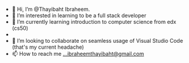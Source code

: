 - 👋 Hi, I’m @Thayibaht Ibraheem.
- 👀 I’m interested in learning to be a full stack developer
- 🌱 I’m currently learning introduction to computer science from edx (cs50)
-
- 💞️ I’m looking to collaborate on seamless usage of Visual Studio Code (that's my current headache)
- 📫 How to reach me ...ibraheemthayibaht@gmail.com

<!---
Thayibaht/Thayibaht is a ✨ special ✨ repository because its `README.md` (this file) appears on your GitHub profile.
You can click the Preview link to take a look at your changes.
--->
